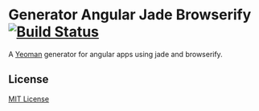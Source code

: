 # Generator Angular Jade Browserify [![Build Status](https://secure.travis-ci.org/blaketarter/generator-angular-jade-browserify.png?branch=master)](https://travis-ci.org/blaketarter/generator-angular-jade-browserify)

A [Yeoman](http://yeoman.io) generator for angular apps using jade and browserify.

## License
[MIT License](http://en.wikipedia.org/wiki/MIT_License)
